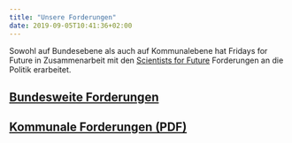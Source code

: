 ```yaml
---
title: "Unsere Forderungen"
date: 2019-09-05T10:41:36+02:00
---
```

Sowohl auf Bundesebene als auch auf Kommunalebene hat Fridays for Future in Zusammenarbeit mit den [Scientists for Future](https://www.scientists4future.org/) Forderungen an die Politik erarbeitet.
## [Bundesweite Forderungen](https://fridaysforfuture.de/forderungen/)

## [Kommunale Forderungen (PDF)](https://fffka.de/forderungen)
